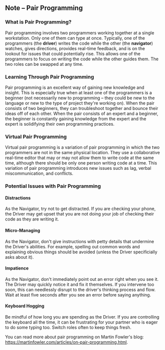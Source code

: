 ## Note – Pair Programming 

### What is Pair Programming?

Pair programming involves two programmers working together at a single workstation. Only one of them can type at once. Typically, one of the programmers (the **driver**) writes the code while the other (the **navigator**) watches, gives directions, provides real-time feedback, and is on the lookout for issues that could potentially rise. This allows one of the programmers to focus on writing the code while the other guides them. The two roles can be swapped at any time.

### Learning Through Pair Programming

Pair programming is an excellent way of gaining new knowledge and insight. This is especially true when at least one of the programmers is a beginner (not necessarily new to programming – they could be new to the language or new to the type of project they're working on). When the pair consists of two beginners, they can troubleshoot together and bounce their ideas off of each other. When the pair consists of an expert and a beginner, the beginner is constantly gaining knowledge from the expert and the expert is solidifying their own programming practices. 

### Virtual Pair Programming

Virtual pair programming is a variation of pair programming in which the two programmers are not in the same physical location. They use a collaborative real-time editor that may or may not allow them to write code at the same time, although there should be only one person writing code at a time. This variation of pair programming introduces new issues such as lag, verbal miscommunication, and conflicts.

### Potential Issues with Pair Programming

#### Distractions

As the Navigator, try not to get distracted. If you are checking your phone, the Driver may get upset that you are not doing your job of checking their code as they are writing it.

#### Micro-Managing

As the Navigator, don't give instructions with petty details that undermine the Driver's abilities. For example, spelling out common words and explaining obvious things should be avoided (unless the Driver specificially asks about it).

#### Impatience

As the Navigator, don't immediately point out an error right when you see it. The Driver may quickly notice it and fix it themselves. If you intervene too soon, this can needlessly disrupt to the driver's thinking process and flow. Wait at least five seconds after you see an error before saying anything.

#### Keyboard Hogging

Be mindful of how long you are spending as the Driver. If you are controlling the keyboard all the time, it can be frustrating for your partner who is eager to do some typing too. Switch roles often to keep things fresh.

You can read more about pair programming on Martin Fowler's blog: https://martinfowler.com/articles/on-pair-programming.html.
